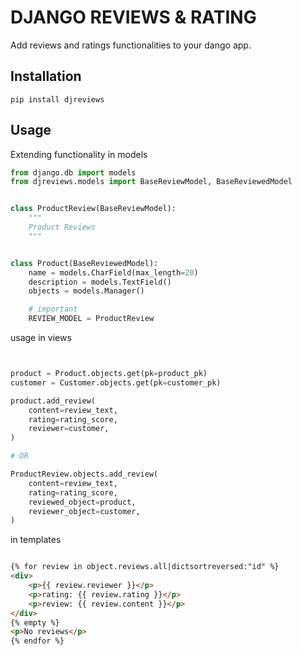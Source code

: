 # DJANGO REVIEWS & RATING

Add reviews and ratings functionalities to your dango app.

## Installation

```shell
pip install djreviews
```

## Usage

Extending functionality in models

```python
from django.db import models
from djreviews.models import BaseReviewModel, BaseReviewedModel


class ProductReview(BaseReviewModel):
    """
    Product Reviews
    """


class Product(BaseReviewedModel):
    name = models.CharField(max_length=20)
    description = models.TextField()
    objects = models.Manager()

    # important
    REVIEW_MODEL = ProductReview

```

usage in views

```python


product = Product.objects.get(pk=product_pk)
customer = Customer.objects.get(pk=customer_pk)

product.add_review(
    content=review_text,
    rating=rating_score,
    reviewer=customer,
)

# OR

ProductReview.objects.add_review(
    content=review_text,
    rating=rating_score,
    reviewed_object=product,
    reviewer_object=customer,
)


```

in templates

```html

{% for review in object.reviews.all|dictsortreversed:"id" %}
<div>
    <p>{{ review.reviewer }}</p>
    <p>rating: {{ review.rating }}</p>
    <p>review: {{ review.content }}</p>
</div>
{% empty %}
<p>No reviews</p>
{% endfor %}

```